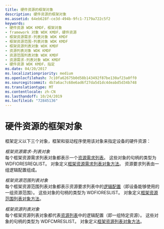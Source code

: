 ```yaml
---
title: 硬件资源的框架对象
description: 硬件资源的框架对象
ms.assetid: 64eb628f-ce3d-494b-9fc1-7179a722c5f2
keywords:
- 硬件资源 WDK KMDF，框架对象
- framework 对象 WDK KMDF，硬件资源
- 框架资源需求-列表对象 WDK KMDF
- 框架资源范围-列表对象 WDK KMDF
- 框架资源列表对象 WDK KMDF
- 资源列表对象 WDK KMDF
- 资源范围列表对象 WDK KMDF
- 资源需求-列表对象 WDK KMDF
- 硬件资源 WDK KMDF，指定
ms.date: 04/20/2017
ms.localizationpriority: medium
ms.openlocfilehash: 7c10fa62675b0d58b143492f87be130af23a0ff0
ms.sourcegitcommit: 4b7a6ac7c68e6ad6f27da5d1dc4deabd5d34b748
ms.translationtype: MT
ms.contentlocale: zh-CN
ms.lasthandoff: 10/24/2019
ms.locfileid: "72845136"
---
```

# <a name="framework-objects-for-hardware-resources"></a>硬件资源的框架对象


框架定义以下三个对象，框架和驱动程序使用该对象来指定设备的硬件资源：

<a href="" id="framework-resource-requirements-list-objects"></a>*框架资源需求-列表对象*  
每个框架资源需求列表对象都表示一个[资源需求列表](https://docs.microsoft.com/windows-hardware/drivers/kernel/hardware-resources)。 这些对象的句柄的类型为 WDFIORESREQLIST。 对象定义[框架资源需求列表对象方法](https://docs.microsoft.com/windows-hardware/drivers/ddi/wdfresource/)。 资源要求列表由一组逻辑配置组成。

<a href="" id="framework-resource-range-list-objects"></a>*框架资源范围列表对象*  
每个框架资源范围列表对象都表示资源要求列表中的[逻辑配置](https://docs.microsoft.com/windows-hardware/drivers/kernel/hardware-resources#ddk-logical-configurations-kg)（即设备能够使用的一组资源范围）。 这些对象的句柄的类型为 WDFIORESLIST。 对象定义[框架资源范围列表对象方法](https://docs.microsoft.com/windows-hardware/drivers/ddi/wdfresource/)。

<a href="" id="framework-resource-list-objects"></a>*框架资源列表对象*  
每个框架资源列表对象都代表[资源列表](https://docs.microsoft.com/windows-hardware/drivers/kernel/hardware-resources)中的逻辑配置（即一组特定资源）。 这些对象的句柄的类型为 WDFCMRESLIST。 对象定义[框架资源列表对象方法](https://docs.microsoft.com/windows-hardware/drivers/ddi/wdfresource/)。

 

 





